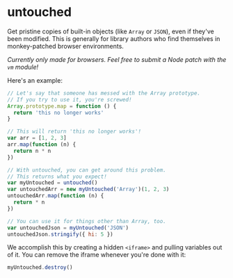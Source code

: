 untouched
=========

Get pristine copies of built-in objects (like `Array` or `JSON`), even if they've been modified. This is generally for library authors who find themselves in monkey-patched browser environments.

*Currently only made for browsers. Feel free to submit a Node patch with the `vm` module!*

Here's an example:

```js
// Let's say that someone has messed with the Array prototype.
// If you try to use it, you're screwed!
Array.prototype.map = function () {
  return 'this no longer works'
}

// This will return 'this no longer works'!
var arr = [1, 2, 3]
arr.map(function (n) {
  return n * n
})

// With untouched, you can get around this problem.
// This returns what you expect!
var myUntouched = untouched()
var untouchedArr = new myUntouched('Array')(1, 2, 3)
untouchedArr.map(function (n) {
  return * n
})

// You can use it for things other than Array, too.
var untouchedJson = myUntouched('JSON')
untouchedJson.stringify({ hi: 5 })
```

We accomplish this by creating a hidden `<iframe>` and pulling variables out of it. You can remove the iframe whenever you're done with it:

```js
myUntouched.destroy()
```
